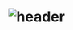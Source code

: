 # ![header](https://capsule-render.vercel.app/api?type=slice&color=auto&height=300&section=header&text=KIMJUNGYIN&fontSize=60)
